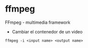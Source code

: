 # ffmpeg
FFmpeg - multimedia framework

* Cambiar el contenedor de un video

```
ffmpeg -i <input name> <output name>
```
